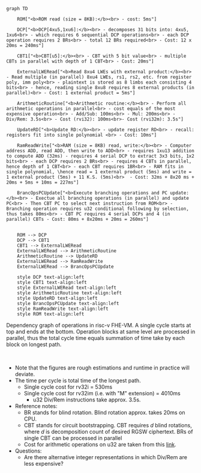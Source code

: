 ```mermaid
graph TD

    ROM["<b>ROM read (size = 8KB):</b><br> - cost: 5ms"]

    DCP["<b>DCP[4xu5,1xu6]:</b><br> - decomposes 31 bits into: 4xu5, 1xu6<br> - which requires 6 sequential DCP operations<br> - each DCP operation requires 2 BRs<br> - total 12 BRs required<br> - Cost: 12 x 20ms = 240ms"]

    CBT1["<b>CBT[u5]:</b><br> - CBT with 5 bit value<br> - multiple CBTs in parallel with depth of 1 CBT<br> - Cost: 20ms"]

    ExternalLWERead["<b>Read 8xu4 LWEs with external product:</b><br> - Read multiple (in parallel) 8xu4 LWEs, rs1, rs2, etc. from register poly, imm poly<br> - plaintext is stored as 8 limbs each consisting 4 bits<br> - hence, reading single 8xu8 requires 8 external products (in parallel)<br> - Cost: 1 external product = 5ms"]

    ArithmeticRoutine["<b>Arithmetic routine:</b><br> - Perform all arithmetic operations in parallel<br> - cost equals of the most expensive operation<br> - Add/Sub: 100ms<br> - Mul: 200ms<br> -Div/Rem: 3.5s<br> - Cost (rvi32): 100ms<br>- Cost (rvi32m): 3.5s"]

    UpdateRD["<b>Update RD:</b><br> - update register RD<br> - recall: registers fit into single polynomial <br> - Cost: 10ms"]

    RamReadWrite["<b>RAM (size = 8KB) read, write:</b><br> - Computer address ADD, read ADD, then write to ADD<br> - requires 1xu13 addition to compute ADD (32ms) - requires 4 serial DCP to extract 3x3 bits, 1x2 bits<br> - each DCP requires 2 BRs<br> - requires 4 CBTs in parallel, hence depth of 1 CBT<br> - each CBT requires 1BR<br> - RAM fits in single polynomial, \hence read = 1 external product (5ms) and write = 1 external product (5ms) + 11 K.S. (5ms)<br>  - Cost: 32ms + 8x20 ms + 20ms + 5ms + 10ms = 227ms"]

    BrancOpsPCUpdate["<b>Execute branching operations and PC update:</b><br> - Exectue all branching operations (in parallel) and update PC<br> - Then CBT PC to select next instruction from ROM<br> - Branching operation requires u32 conditional following by selection, thus takes 80ms<br> - CBT PC requires 4 serial DCPs and 4 (in parallel) CBTs - Cost: 80ms + 8x20ms + 20ms = 260ms"]


    ROM --> DCP
    DCP --> CBT1
    CBT1 --> ExternalLWERead
    ExternalLWERead --> ArithmeticRoutine
    ArithmeticRoutine --> UpdateRD
    ExternalLWERead --> RamReadWrite
    ExternalLWERead --> BrancOpsPCUpdate

    style DCP text-align:left
    style CBT1 text-align:left
    style ExternalLWERead text-align:left
    style ArithmeticRoutine text-align:left
    style UpdateRD text-align:left
    style BrancOpsPCUpdate text-align:left
    style RamReadWrite text-align:left
    style ROM text-align:left
```

Dependency graph of operations in risc-v FHE-VM. A single cycle starts at top and ends at the bottom. Operation blocks at same level are processed in parallel, thus the total cycle time equals summation of time take by each block on longest path.

<br>

-   Note that the figures are rough estimations and runtime in practice will deviate.
-   The time per cycle is total time of the longest path.
    -   Single cycle cost for rv32i = 530ms
    -   Single cycle cost for rv32im (i.e. with "M" extension) = 4010ms
        -   u32 Div/Rem instructions take approx. 3.5s.
-   Reference notes:
    -   BR stands for blind rotation. Blind rotation approx. takes 20ms on CPU.
    -   CBT stands for circuit bootstrapping. CBT requires $d$ blind rotations, where $d$ is decomposition count of desired RGSW ciphertext. BRs of single CBT can be processed in parallel
    -   Cost for arithmetic operations on u32 are taken from this [link](https://docs.zama.ai/tfhe-rs/get-started/benchmarks).
-   Questions:
    -   Are there alternative integer representations in which Div/Rem are less expensive?
